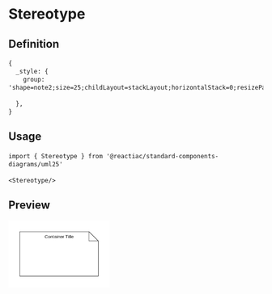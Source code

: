 # Stereotype

## Definition

```
{
  _style: {
    group: 'shape=note2;size=25;childLayout=stackLayout;horizontalStack=0;resizeParent=1;resizeParentMax=0;resizeLast=0;collapsible=0;marginBottom=0;html=1;container=1;',
    
  },
}
```

## Usage

```
import { Stereotype } from '@reactiac/standard-components-diagrams/uml25'

<Stereotype/>
```

## Preview

<img src="./stereotype.png" width="200"/>
